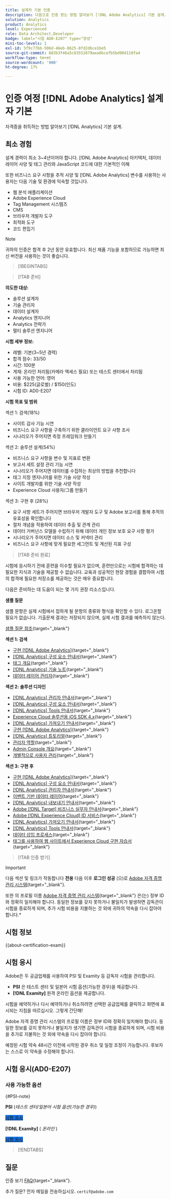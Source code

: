 ```yaml
---
title: 설계자 기본 인증
description: 다음으로 인증 받는 방법 알아보기 [!DNL Adobe Analytics] 기본 설계.
solution: Analytics
product: Analytics
level: Experienced
role: Data Architect,Developer
badge: label="시험 AD0-E207" type="양성"
mini-toc-levels: 1
exl-id: 5f9c77bb-506d-46eb-8625-8fd2dbce1be5
source-git-commit: 883b3f46a5c83552879aea8bcefb5bd90d110fa4
workflow-type: tm+mt
source-wordcount: '900'
ht-degree: 17%

---
```


# 인증 여정 [!DNL Adobe Analytics] 설계자 기본

자격증을 취득하는 방법 알아보기 [!DNL Analytics] 기본 설계.

## 최소 경험

설계 경력이 최소 3~4년이어야 합니다. [!DNL Adobe Analytics] 아키텍처, 데이터 레이어 사양 및 태그 관리와 JavaScript 코드에 대한 기본적인 이해

또한 비즈니스 요구 사항을 추적 사양 및 [!DNL Adobe Analytics] 변수를 사용하는 사용자는 다음 기술 및 환경에 익숙할 것입니다.

* 웹 분석 애플리케이션
* Adobe Experience Cloud
* Tag Management 시스템즈
* CMS
* 브라우저 개발자 도구
* 최적화 도구
* 코드 편집기

>[!NOTE]
>
>귀하의 인증은 합격 후 2년 동안 유효합니다. 최신 제품 기능을 포함하므로 가능하면 최신 버전을 사용하는 것이 좋습니다.

>[!BEGINTABS]

>[!TAB 준비]

**의도한 대상:**

* 솔루션 설계자
* 기술 관리자
* 데이터 설계자
* Analytics 엔지니어
* Analytics 전략가
* 멀티 솔루션 엔지니어

**시험 세부 정보:**

* 레벨: 기본(3~5년 경력)
* 합격 점수: 33/50
* 시간: 100분
* 게재: 온라인 처리됨(카메라 액세스 필요) 또는 테스트 센터에서 처리됨
* 사용 가능한 언어: 영어
* 비용: $225(글로벌) / $150(인도)
* 시험 ID: AD0-E207

**시험 목표 및 범위**

섹션 1: 검색(18%)

* 사이트 감사 기능 시연
* 비즈니스 요구 사항을 구축하기 위한 클라이언트 요구 사항 조사
* 시나리오가 주어지면 측정 프레임워크 만들기

섹션 2: 솔루션 설계(54%)

* 비즈니스 요구 사항을 변수 및 지표로 변환
* 보고서 세트 설정 관리 기능 시연
* 시나리오가 주어지면 데이터를 수집하는 최상의 방법을 추천합니다
* 태그 지정 엔지니어를 위한 기술 사양 작성
* 사이트 개발자를 위한 기술 사양 작성
* Experience Cloud 사용자/그룹 만들기

섹션 3: 구현 후 (28%)

* 요구 사항 세트가 주어지면 브라우저 개발자 도구 및 Adobe 보고서를 통해 추적의 유효성을 확인합니다
* 절차 개념을 적용하여 데이터 추출 및 관계 관리
* 데이터 거버넌스 모델을 수립하기 위해 데이터 개인 정보 보호 요구 사항 평가
* 시나리오가 주어지면 데이터 소스 및 커넥터 관리
* 비즈니스 요구 사항에 맞게 필요한 세그먼트 및 계산된 지표 구성

>[!TAB 준비 완료]

시험에 응시하기 전에 훈련을 이수할 필요가 없으며, 훈련만으로는 시험에 합격하는 데 필요한 지식과 기술을 제공할 수 없습니다. 교육과 성공적인 현장 경험을 결합하여 시험의 합격에 필요한 저장소를 제공하는 것은 매우 중요합니다.

다음은 준비하는 데 도움이 되는 몇 가지 권장 리소스입니다.

**샘플 질문**

샘플 문항은 실제 시험에서 접하게 될 문항의 종류와 형식을 확인할 수 있다. 로그온할 필요가 없습니다. 기출문제 결과는 저장되지 않으며, 실제 시험 결과를 예측하지 않는다.

[샘플 질문 참조](https://scorpion.caveon.com/launchpad/ad0-e207-adobe-analytics-architect-master-copy-y9f8t1){target="_blank"}

**섹션 1: 검색**

* [구현 [!DNL Adobe Analytics]](https://experienceleague.adobe.com/docs/analytics/implementation/home.html){target="_blank"}
* [[!DNL Analytics] 구성 요소 안내서](https://experienceleague.adobe.com/docs/analytics/components/home.html?lang=ko-KR){target="_blank"}
* [태그 개요](https://experienceleague.adobe.com/docs/experience-platform/tags/home.html){target="_blank"}
* [[!DNL Analytics] 기술 노트](https://experienceleague.adobe.com/docs/analytics/technotes/home.html?lang=ko-KR){target="_blank"}
* [데이터 레이어 관리자](https://exchange.adobe.com/apps/ec/101462/data-layer-manager){target="_blank"}

**섹션 2: 솔루션 디자인**

* [[!DNL Analytics] 관리자 안내서](https://experienceleague.adobe.com/docs/analytics/admin/home.html?lang=ko-KR){target="_blank"}
* [[!DNL Analytics] 구성 요소 안내서](https://experienceleague.adobe.com/docs/analytics/components/home.html?lang=ko-KR){target="_blank"}
* [[!DNL Analytics] Tools 안내서](https://experienceleague.adobe.com/docs/analytics/analyze/home.html){target="_blank"}
* [Experience Cloud 솔루션용 iOS SDK 4.x](https://experienceleague.adobe.com/docs/mobile-services/ios/overview.html?lang=ko-KR){target="_blank"}
* [[!DNL Analytics] 가져오기 안내서](https://experienceleague.adobe.com/docs/analytics/import/home.html?lang=ko-KR){target="_blank"}
* [구현 [!DNL Adobe Analytics]](https://experienceleague.adobe.com/docs/analytics/implementation/home.html){target="_blank"}
* [[!DNL Analytics] 튜토리얼](https://experienceleague.adobe.com/docs/analytics-learn/tutorials/overview.html){target="_blank"}
* [관리자 역할](https://helpx.adobe.com/in/enterprise/using/admin-roles.html){target="_blank"}
* [Admin Console 개요](https://helpx.adobe.com/in/enterprise/using/admin-console.html#Settings){target="_blank"}
* [개별적으로 사용자 관리](https://helpx.adobe.com/in/enterprise/using/manage-users-individually.html){target="_blank"}

**섹션 3: 구현 후**

* [구현 [!DNL Adobe Analytics]](https://experienceleague.adobe.com/docs/analytics/implementation/home.html){target="_blank"}
* [[!DNL Analytics] 구성 요소 안내서](https://experienceleague.adobe.com/docs/analytics/components/home.html?lang=ko-KR){target="_blank"}
* [[!DNL Analytics] 관리자 안내서](https://experienceleague.adobe.com/docs/analytics/admin/home.html?lang=ko-KR){target="_blank"}
* [이벤트 기반 데이터 레이어](https://jimalytics.com/tag-management/the-event-driven-data-layer/){target="_blank"}
* [[!DNL Analytics] 내보내기 안내서](https://experienceleague.adobe.com/docs/analytics/export/home.html?lang=ko-KR){target="_blank"}
* [Adobe [!DNL Target] 비즈니스 실무자 안내서](https://experienceleague.adobe.com/docs/target/using/target-home.html){target="_blank"}
* [Adobe [!DNL Experience Cloud] ID 서비스](https://experienceleague.adobe.com/docs/id-service/using/home.html){target="_blank"}
* [[!DNL Analytics] 가져오기 안내서](https://experienceleague.adobe.com/docs/analytics/import/home.html?lang=ko-KR){target="_blank"}
* [[!DNL Analytics] Tools 안내서](https://experienceleague.adobe.com/docs/analytics/analyze/home.html){target="_blank"}
* [데이터 삽입 프로세스](https://github.com/AdobeDocs/analytics-1.4-apis/blob/master/docs/data-insertion-api/overview/c_data_insertion_process.md){target="_blank"}
* [태그를 사용하여 웹 사이트에서 Experience Cloud 구현 자습서](https://experienceleague.adobe.com/docs/platform-learn/implement-in-websites/overview.html){target="_blank"}

>[!TAB 인증 받기]

>[!IMPORTANT]
>
>다음 섹션 및 링크가 작동합니다 **전용**  다음 이후 **로그인 성공** (으)로 [Adobe 자격 증명 관리 시스템](https://www.certmetrics.com/adobe){target="_blank"}.
>
>또한 의 프로필 이름 [Adobe 자격 증명 관리 시스템](https://www.certmetrics.com/adobe){target="_blank"} 은(는) 정부 ID와 정확히 일치해야 합니다. 동일한 정보를 갖지 못하거나 불일치가 발생하면 감독관이 시험을 종료하게 되며, 추가 시험 비용을 지불하는 것 외에 귀하의 약속을 다시 잡아야 합니다.*


## 시험 정보

{{about-certification-exam}}

## 시험 응시

Adobe은 두 공급업체를 사용하여 PSI 및 Examity 등 감독자 시험을 관리합니다.

* **PSI** 은 테스트 센터 및 일본어 시험 옵션(가능한 경우)을 제공합니다.
* **[!DNL Examity]** 원격 온라인 옵션을 제공합니다.

시험을 예약하거나 다시 예약하거나 취소하려면 선택한 공급업체를 클릭하고 화면에 표시되는 지침을 따르십시오. 그렇게 간단해!

Adobe 자격 증명 관리 시스템의 프로필 이름은 정부 ID와 정확히 일치해야 합니다. 동일한 정보를 갖지 못하거나 불일치가 생기면 감독관이 시험을 종료하게 되며, 시험 비용을 추가로 지불하는 것 외에 약속을 다시 잡아야 합니다.

예정된 시험 약속 48시간 이전에 시작된 경우 취소 및 일정 조정이 가능합니다. 후보자는 스스로 이 약속을 수정해야 합니다.

## 시험 응시(AD0-E207)

### 사용 가능한 옵션

{#PSI-note}

**PSI** (*테스트 센터/일본어 시험 옵션(가능한 경우)*)

<a href="https://www.certmetrics.com/adobe/candidate/psi_sso_adobe.aspx?redir=yes&amp;ec=AD0-E207" target="_blank" class="spectrum-Button spectrum-Button--fill spectrum-Button--accent spectrum-Button--sizeM is-margin-bottom-big-big at-element-click-tracking" style="background-color:#1473E6">

<span class="spectrum-Button-label has-no-wrap">
   시험 응시
</span>
</a>

**[!DNL Examity]** ( *온라인* )

<a href="https://www.certmetrics.com/adobe/candidate/examity_sso.aspx?eid=AD0-E207" target="_blank" class="spectrum-Button spectrum-Button--fill spectrum-Button--accent spectrum-Button--sizeM is-margin-bottom-big-big at-element-click-tracking" style="background-color:#1473E6">

<span class="spectrum-Button-label has-no-wrap">
   시험 응시
</span>
</a>

>[!ENDTABS]

## 질문

인증 보기 [FAQ](https://experienceleague.adobe.com/docs/certification/certification/faq.html){target="_blank"}.

추가 질문? 전자 메일을 전송하십시오. `certif@adobe.com`
